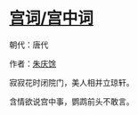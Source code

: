 # [宫词/宫中词](http://so.gushiwen.org/view_27137.aspx)

朝代：唐代

作者：[朱庆馀](http://so.gushiwen.org/author_350.aspx)

寂寂花时闭院门，美人相并立琼轩。 

含情欲说宫中事，鹦鹉前头不敢言。

